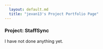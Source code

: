 ```yaml
---
  layout: default.md
  title: "jevan13's Project Portfolio Page"
---
```


### Project: StaffSync

I have not done anything yet.
